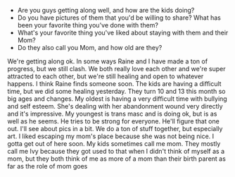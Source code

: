 
* Are you guys getting along well, and how are the kids doing?
 * Do you have pictures of them that you'd be willing to share? What has been your favorite thing you've done with them?
 * What's your favorite thing you've liked about staying with them and their Mom?
 * Do they also call you Mom, and how old are they?

We're getting along ok. In some ways Raine and I have made a ton of progress, but we still clash. We both really love each other and we're super attracted to each other, but we're still healing and open to whatever happens. I think Raine finds someone soon. The kids are having a difficult time, but we did some healing yesterday. They turn 10 and 13 this month so big ages and changes. My oldest is having a very difficult time with bullying and self esteem. She's dealing with her abandonment wound very directly and it's impressive. My youngest is trans masc and is doing ok, but is as well as he seems. He tries to be strong for everyone. He'll figure that one out. I'll see about pics in a bit. We do a ton of stuff together, but especially art. I liked escaping my mom's place because she was not being nice. I gotta get out of here soon. My kids sometimes call me mom. They mostly call me Ivy because they got used to that when I didn't think of myself as a mom, but they both think of me as more of a mom than their birth parent as far as the role of mom goes